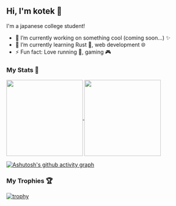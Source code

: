 ## Hi, I'm kotek 👋

<!--
**kotek-7/kotek-7** is a ✨ _special_ ✨ repository because its `README.md` (this file) appears on your GitHub profile.

Here are some ideas to get you started:
-->

I'm a japanese college student!

- 🔭 I’m currently working on something cool (coming soon...) ✨
- 🌱 I’m currently learning Rust 🦀, web development 🌐
- ⚡ Fun fact: Love running 🏃, gaming 🎮

### My Stats 💫

<a href="https://github.com/anuraghazra/github-readme-stats">
  <img height=200 align="center" src="https://github-readme-stats.vercel.app/api?username=kotek-7&theme=tokyonight" />
</a>
<a href="https://github.com/anuraghazra/convoychat">
  <img height=200 align="center" src="https://github-readme-stats.vercel.app/api/top-langs?username=kotek-7&layout=compact&langs_count=8&card_width=320&theme=tokyonight" />
</a>

[![Ashutosh's github activity graph](https://github-readme-activity-graph.vercel.app/graph?username=kotek-7&theme=tokyo-night)](https://github.com/ashutosh00710/github-readme-activity-graph)

### My Trophies 🏆

[![trophy](https://github-profile-trophy.vercel.app/?username=kotek-7&theme=tokyonight&rank=S,AAA,AA,A,B)](https://github.com/ryo-ma/github-profile-trophy)
